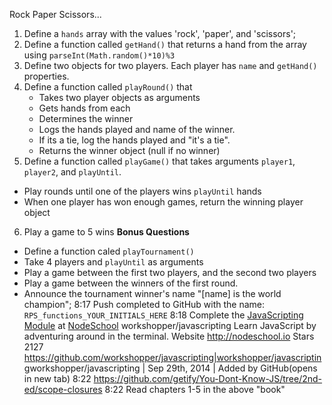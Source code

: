 Rock Paper Scissors...
1. Define a `hands` array with the values 'rock', 'paper', and 'scissors';
2. Define a function called `getHand()` that returns a hand from the array using `parseInt(Math.random()*10)%3`
3. Define two objects for two players. Each player has `name` and `getHand()` properties.
4. Define a function called `playRound()` that
   - Takes two player objects as arguments
   - Gets hands from each
   - Determines the winner
   - Logs the hands played and name of the winner.
   - If its a tie, log the hands played and "it's a tie".
   - Returns the winner object (null if no winner)
5. Define a function called `playGame()` that takes arguments `player1`, `player2`, and `playUntil`.
 - Play rounds until one of the players wins `playUntil` hands
 - When one player has won enough games, return the winning player object
6. Play a game to 5 wins
**Bonus Questions**
- Define a function caled `playTournament()`
 - Take 4 players and `playUntil` as arguments
 - Play a game between the first two players, and the second two players
 - Play a game between the winners of the first round.
 - Announce the tournament winner's name "[name] is the world champion";
8:17
Push completed to GitHub with the name: `RPS_functions_YOUR_INITIALS_HERE`
8:18
Complete the [JavaScripting Module](https://github.com/sethvincent/javascripting) at [NodeSchool](http://nodeschool.io/)
workshopper/javascripting
Learn JavaScript by adventuring around in the terminal.
Website
http://nodeschool.io
Stars
2127
<https://github.com/workshopper/javascripting|workshopper/javascripting>workshopper/javascripting | Sep 29th, 2014 | Added by GitHub(opens in new tab)
8:22
https://github.com/getify/You-Dont-Know-JS/tree/2nd-ed/scope-closures
8:22
Read chapters 1-5 in the above "book"
